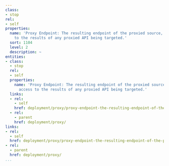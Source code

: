```yaml
---
class:
- stop
rel:
- self
properties:
  name: 'Proxy Endpoint: The resulting endpoint of the proxied source, allowing access
    to the results of any proxied API being targeted.'
  sort: 1104
  level: 2
  description: ~
entities:
- class:
  - stop
  rel:
  - self
  properties:
    name: 'Proxy Endpoint: The resulting endpoint of the proxied source, allowing
      access to the results of any proxied API being targeted.'
  links:
  - rel:
    - self
    href: deployment/proxy/proxy-endpoint-the-resulting-endpoint-of-the-proxied-source,-allowing-access-to-the-results-of-any-proxied-api-being-targeted..md
  - rel:
    - parent
    href: deployment/proxy/
links:
- rel:
  - self
  href: deployment/proxy/proxy-endpoint-the-resulting-endpoint-of-the-proxied-source,-allowing-access-to-the-results-of-any-proxied-api-being-targeted..md
- rel:
  - parent
  href: deployment/proxy/
...
```

